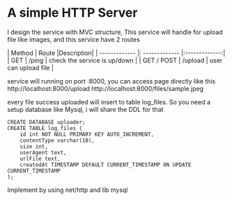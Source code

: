 
# A simple HTTP Server

I design the service with MVC structure,
This service will handle for upload file like images, and this service have 2 routes

| Method  | Route |Description|
| ------------- |: ------------- |:-------------:|
|    GET        | /ping          | check the service is up/down     |
|   GET / POST  | /upload        | user can upload file      |

service will running on port :8000, you can access page directly like this
http://localhost:8000/upload
http://localhost:8000/files/sample.jpeg


every file success uploaded will insert to table log_files.
So you need a setup database like Mysql, i will share the DDL for that

```
CREATE DATABASE uploader;
CREATE TABLE log_files (
    id int NOT NULL PRIMARY KEY AUTO_INCREMENT,
    contentType varchar(10),
    size int,
    userAgent text,
    urlFile text,
    createdAt TIMESTAMP DEFAULT CURRENT_TIMESTAMP ON UPDATE CURRENT_TIMESTAMP
);
```

Implement by using net/http and lib mysql
